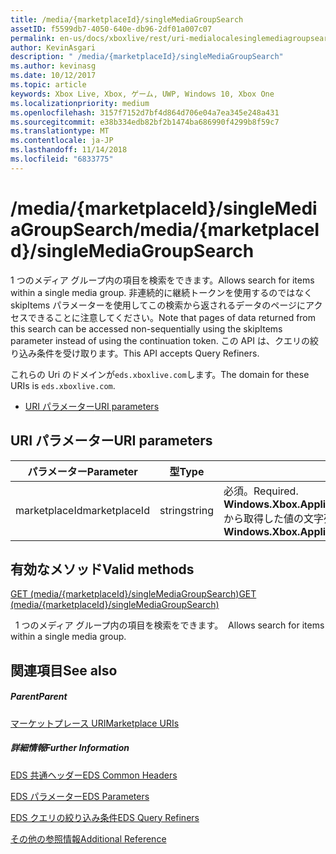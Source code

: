 ```yaml
---
title: /media/{marketplaceId}/singleMediaGroupSearch
assetID: f5599db7-4050-640e-db96-2df01a007c07
permalink: en-us/docs/xboxlive/rest/uri-medialocalesinglemediagroupsearch.html
author: KevinAsgari
description: " /media/{marketplaceId}/singleMediaGroupSearch"
ms.author: kevinasg
ms.date: 10/12/2017
ms.topic: article
keywords: Xbox Live, Xbox, ゲーム, UWP, Windows 10, Xbox One
ms.localizationpriority: medium
ms.openlocfilehash: 3157f7152d7bf4d864d706e04a7ea345e248a431
ms.sourcegitcommit: e38b334edb82bf2b1474ba686990f4299b8f59c7
ms.translationtype: MT
ms.contentlocale: ja-JP
ms.lasthandoff: 11/14/2018
ms.locfileid: "6833775"
---
```

# <a name="mediamarketplaceidsinglemediagroupsearch"></a><span data-ttu-id="abc3e-104">/media/{marketplaceId}/singleMediaGroupSearch</span><span class="sxs-lookup"><span data-stu-id="abc3e-104">/media/{marketplaceId}/singleMediaGroupSearch</span></span>
<span data-ttu-id="abc3e-105">1 つのメディア グループ内の項目を検索をできます。</span><span class="sxs-lookup"><span data-stu-id="abc3e-105">Allows search for items within a single media group.</span></span> <span data-ttu-id="abc3e-106">非連続的に継続トークンを使用するのではなく skipItems パラメーターを使用してこの検索から返されるデータのページにアクセスできることに注意してください。</span><span class="sxs-lookup"><span data-stu-id="abc3e-106">Note that pages of data returned from this search can be accessed non-sequentially using the skipItems parameter instead of using the continuation token.</span></span> <span data-ttu-id="abc3e-107">この API は、クエリの絞り込み条件を受け取ります。</span><span class="sxs-lookup"><span data-stu-id="abc3e-107">This API accepts Query Refiners.</span></span>
 
<span data-ttu-id="abc3e-108">これらの Uri のドメインが`eds.xboxlive.com`します。</span><span class="sxs-lookup"><span data-stu-id="abc3e-108">The domain for these URIs is `eds.xboxlive.com`.</span></span>
 
  * [<span data-ttu-id="abc3e-109">URI パラメーター</span><span class="sxs-lookup"><span data-stu-id="abc3e-109">URI parameters</span></span>](#ID4EX)
 
<a id="ID4EX"></a>

 
## <a name="uri-parameters"></a><span data-ttu-id="abc3e-110">URI パラメーター</span><span class="sxs-lookup"><span data-stu-id="abc3e-110">URI parameters</span></span>
 
| <span data-ttu-id="abc3e-111">パラメーター</span><span class="sxs-lookup"><span data-stu-id="abc3e-111">Parameter</span></span>| <span data-ttu-id="abc3e-112">型</span><span class="sxs-lookup"><span data-stu-id="abc3e-112">Type</span></span>| <span data-ttu-id="abc3e-113">説明</span><span class="sxs-lookup"><span data-stu-id="abc3e-113">Description</span></span>| 
| --- | --- | --- | 
| <span data-ttu-id="abc3e-114">marketplaceId</span><span class="sxs-lookup"><span data-stu-id="abc3e-114">marketplaceId</span></span>| <span data-ttu-id="abc3e-115">string</span><span class="sxs-lookup"><span data-stu-id="abc3e-115">string</span></span>| <span data-ttu-id="abc3e-116">必須。</span><span class="sxs-lookup"><span data-stu-id="abc3e-116">Required.</span></span> <span data-ttu-id="abc3e-117"><b>Windows.Xbox.ApplicationModel.Store.Configuration.MarketplaceId</b>から取得した値の文字列を指定します。</span><span class="sxs-lookup"><span data-stu-id="abc3e-117">String value obtained from the <b>Windows.Xbox.ApplicationModel.Store.Configuration.MarketplaceId</b>.</span></span>| 
  
<a id="ID4EYB"></a>

 
## <a name="valid-methods"></a><span data-ttu-id="abc3e-118">有効なメソッド</span><span class="sxs-lookup"><span data-stu-id="abc3e-118">Valid methods</span></span>

[<span data-ttu-id="abc3e-119">GET (media/{marketplaceId}/singleMediaGroupSearch)</span><span class="sxs-lookup"><span data-stu-id="abc3e-119">GET (media/{marketplaceId}/singleMediaGroupSearch)</span></span>](uri-medialocalesinglemediagroupsearchget.md)

<span data-ttu-id="abc3e-120">&nbsp;&nbsp;1 つのメディア グループ内の項目を検索をできます。</span><span class="sxs-lookup"><span data-stu-id="abc3e-120">&nbsp;&nbsp;Allows search for items within a single media group.</span></span> 
 
<a id="ID4ECC"></a>

 
## <a name="see-also"></a><span data-ttu-id="abc3e-121">関連項目</span><span class="sxs-lookup"><span data-stu-id="abc3e-121">See also</span></span>
 
<a id="ID4EEC"></a>

 
##### <a name="parent"></a><span data-ttu-id="abc3e-122">Parent</span><span class="sxs-lookup"><span data-stu-id="abc3e-122">Parent</span></span> 

[<span data-ttu-id="abc3e-123">マーケットプレース URI</span><span class="sxs-lookup"><span data-stu-id="abc3e-123">Marketplace URIs</span></span>](atoc-reference-marketplace.md)

  
<a id="ID4EOC"></a>

 
##### <a name="further-information"></a><span data-ttu-id="abc3e-124">詳細情報</span><span class="sxs-lookup"><span data-stu-id="abc3e-124">Further Information</span></span> 

[<span data-ttu-id="abc3e-125">EDS 共通ヘッダー</span><span class="sxs-lookup"><span data-stu-id="abc3e-125">EDS Common Headers</span></span>](../../additional/edscommonheaders.md)

 [<span data-ttu-id="abc3e-126">EDS パラメーター</span><span class="sxs-lookup"><span data-stu-id="abc3e-126">EDS Parameters</span></span>](../../additional/edsparameters.md)

 [<span data-ttu-id="abc3e-127">EDS クエリの絞り込み条件</span><span class="sxs-lookup"><span data-stu-id="abc3e-127">EDS Query Refiners</span></span>](../../additional/edsqueryrefiners.md)

 [<span data-ttu-id="abc3e-128">その他の参照情報</span><span class="sxs-lookup"><span data-stu-id="abc3e-128">Additional Reference</span></span>](../../additional/atoc-xboxlivews-reference-additional.md)

   